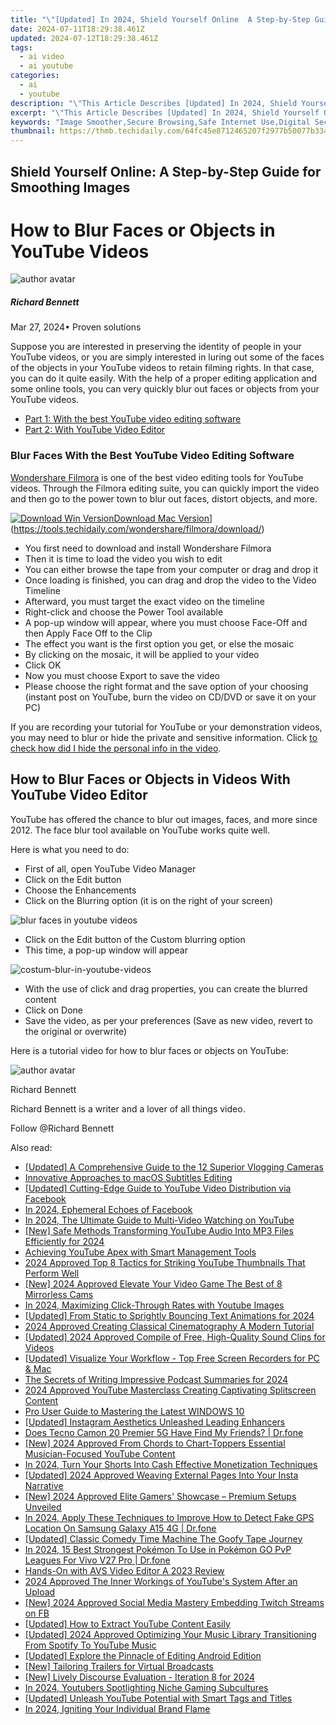 ```yaml
---
title: "\"[Updated] In 2024, Shield Yourself Online  A Step-by-Step Guide for Smoothing Images\""
date: 2024-07-11T18:29:38.461Z
updated: 2024-07-12T18:29:38.461Z
tags:
  - ai video
  - ai youtube
categories:
  - ai
  - youtube
description: "\"This Article Describes [Updated] In 2024, Shield Yourself Online: A Step-by-Step Guide for Smoothing Images\""
excerpt: "\"This Article Describes [Updated] In 2024, Shield Yourself Online: A Step-by-Step Guide for Smoothing Images\""
keywords: "Image Smoother,Secure Browsing,Safe Internet Use,Digital Security,Picture Enhancement,Online Safety Guide,Cyber Protection Tips"
thumbnail: https://thmb.techidaily.com/64fc45e8712465207f2977b50077b33434cfc78bbcc61824e624b36663dd238a.jpg
---
```


## Shield Yourself Online: A Step-by-Step Guide for Smoothing Images

# How to Blur Faces or Objects in YouTube Videos

![author avatar](https://images.wondershare.com/filmora/article-images/richard-bennett.jpg)

##### Richard Bennett

 Mar 27, 2024• Proven solutions

Suppose you are interested in preserving the identity of people in your YouTube videos, or you are simply interested in luring out some of the faces of the objects in your YouTube videos to retain filming rights. In that case, you can do it quite easily. With the help of a proper editing application and some online tools, you can very quickly blur out faces or objects from your YouTube videos.

* [Part 1: With the best YouTube video editing software](#part1)
* [Part 2: With YouTube Video Editor](#part2)

### Blur Faces With the Best YouTube Video Editing Software

[Wondershare Filmora](https://tools.techidaily.com/wondershare/filmora/download/) is one of the best video editing tools for YouTube videos. Through the Filmora editing suite, you can quickly import the video and then go to the power town to blur out faces, distort objects, and more.

[![Download Win Version](https://images.wondershare.com/filmora/guide/download-btn-win.jpg)](https://tools.techidaily.com/wondershare/filmora/download/)[Download Mac Version](https://images.wondershare.com/filmora/guide/download-btn-mac.jpg)](https://tools.techidaily.com/wondershare/filmora/download/)

* You first need to download and install Wondershare Filmora
* Then it is time to load the video you wish to edit
* You can either browse the tape from your computer or drag and drop it
* Once loading is finished, you can drag and drop the video to the Video Timeline
* Afterward, you must target the exact video on the timeline
* Right-click and choose the Power Tool available
* A pop-up window will appear, where you must choose Face-Off and then Apply Face Off to the Clip
* The effect you want is the first option you get, or else the mosaic
* By clicking on the mosaic, it will be applied to your video
* Click OK
* Now you must choose Export to save the video
* Please choose the right format and the save option of your choosing (instant post on YouTube, burn the video on CD/DVD or save it on your PC)

If you are recording your tutorial for YouTube or your demonstration videos, you may need to blur or hide the private and sensitive information. Click [to check how did I hide the personal info in the video](https://tools.techidaily.com/wondershare/filmora/download/).

## How to Blur Faces or Objects in Videos With YouTube Video Editor

YouTube has offered the chance to blur out images, faces, and more since 2012\. The face blur tool available on YouTube works quite well.

Here is what you need to do:

* First of all, open YouTube Video Manager
* Click on the Edit button
* Choose the Enhancements
* Click on the Blurring option (it is on the right of your screen)

![blur faces in youtube videos](https://images.wondershare.com/filmora/article-images/blur-faces-in-youtube-video.jpg)

* Click on the Edit button of the Custom blurring option
* This time, a pop-up window will appear

![costum-blur-in-youtube-videos](https://images.wondershare.com/filmora/article-images/costum-blur-in-youtube-videos.jpg)

* With the use of click and drag properties, you can create the blurred content
* Click on Done
* Save the video, as per your preferences (Save as new video, revert to the original or overwrite)

Here is a tutorial video for how to blur faces or objects on YouTube:

![author avatar](https://images.wondershare.com/filmora/article-images/richard-bennett.jpg)

Richard Bennett

Richard Bennett is a writer and a lover of all things video.

Follow @Richard Bennett


<ins class="adsbygoogle"
     style="display:block"
     data-ad-format="autorelaxed"
     data-ad-client="ca-pub-7571918770474297"
     data-ad-slot="1223367746"></ins>



<ins class="adsbygoogle"
     style="display:block"
     data-ad-client="ca-pub-7571918770474297"
     data-ad-slot="8358498916"
     data-ad-format="auto"
     data-full-width-responsive="true"></ins>



<span class="atpl-alsoreadstyle">Also read:</span>
<div><ul>
<li><a href="https://youtube-webster.techidaily.com/ed-a-comprehensive-guide-to-the-12-superior-vlogging-cameras/"><u>[Updated] A Comprehensive Guide to the 12 Superior Vlogging Cameras</u></a></li>
<li><a href="https://extra-resources.techidaily.com/innovative-approaches-to-macos-subtitles-editing/"><u>Innovative Approaches to macOS Subtitles Editing</u></a></li>
<li><a href="https://youtube-webster.techidaily.com/ed-cutting-edge-guide-to-youtube-video-distribution-via-facebook/"><u>[Updated] Cutting-Edge Guide to YouTube Video Distribution via Facebook</u></a></li>
<li><a href="https://facebook-video-content.techidaily.com/in-2024-ephemeral-echoes-of-facebook/"><u>In 2024, Ephemeral Echoes of Facebook</u></a></li>
<li><a href="https://youtube-webster.techidaily.com/24-the-ultimate-guide-to-multi-video-watching-on-youtube/"><u>In 2024, The Ultimate Guide to Multi-Video Watching on YouTube</u></a></li>
<li><a href="https://youtube-webster.techidaily.com/afe-methods-transforming-youtube-audio-into-mp3-files-efficiently-for-2024/"><u>[New] Safe Methods  Transforming YouTube Audio Into MP3 Files Efficiently for 2024</u></a></li>
<li><a href="https://youtube-webster.techidaily.com/ving-youtube-apex-with-smart-management-tools/"><u>Achieving YouTube Apex with Smart Management Tools</u></a></li>
<li><a href="https://youtube-webster.techidaily.com/approved-top-8-tactics-for-striking-youtube-thumbnails-that-perform-well/"><u>2024 Approved  Top 8 Tactics for Striking YouTube Thumbnails That Perform Well</u></a></li>
<li><a href="https://youtube-webster.techidaily.com/024-approved-elevate-your-video-game-the-best-of-8-mirrorless-cams/"><u>[New] 2024 Approved  Elevate Your Video Game  The Best of 8 Mirrorless Cams</u></a></li>
<li><a href="https://youtube-webster.techidaily.com/24-maximizing-click-through-rates-with-youtube-images/"><u>In 2024, Maximizing Click-Through Rates with Youtube Images</u></a></li>
<li><a href="https://youtube-webster.techidaily.com/ed-from-static-to-sprightly-bouncing-text-animations-for-2024/"><u>[Updated] From Static to Sprightly  Bouncing Text Animations for 2024</u></a></li>
<li><a href="https://youtube-webster.techidaily.com/approved-creating-classical-cinematography-a-modern-tutorial/"><u>2024 Approved  Creating Classical Cinematography  A Modern Tutorial</u></a></li>
<li><a href="https://youtube-webster.techidaily.com/ed-2024-approved-compile-of-free-high-quality-sound-clips-for-videos/"><u>[Updated] 2024 Approved  Compile of Free, High-Quality Sound Clips for Videos</u></a></li>
<li><a href="https://video-screen-grab.techidaily.com/updated-visualize-your-workflow-top-free-screen-recorders-for-pc-and-mac/"><u>[Updated] Visualize Your Workflow - Top Free Screen Recorders for PC & Mac</u></a></li>
<li><a href="https://some-approaches.techidaily.com/the-secrets-of-writing-impressive-podcast-summaries-for-2024/"><u>The Secrets of Writing Impressive Podcast Summaries for 2024</u></a></li>
<li><a href="https://youtube-webster.techidaily.com/approved-youtube-masterclass-creating-captivating-splitscreen-content/"><u>2024 Approved  YouTube Masterclass  Creating Captivating Splitscreen Content</u></a></li>
<li><a href="https://extra-resources.techidaily.com/pro-user-guide-to-mastering-the-latest-windows-10/"><u>Pro User Guide to Mastering the Latest WINDOWS 10</u></a></li>
<li><a href="https://instagram-clips.techidaily.com/updated-instagram-aesthetics-unleashed-leading-enhancers/"><u>[Updated] Instagram Aesthetics Unleashed  Leading Enhancers</u></a></li>
<li><a href="https://review-topics.techidaily.com/does-tecno-camon-20-premier-5g-have-find-my-friends-drfone-by-drfone-virtual-android/"><u>Does Tecno Camon 20 Premier 5G Have Find My Friends? | Dr.fone</u></a></li>
<li><a href="https://youtube-webster.techidaily.com/024-approved-from-chords-to-chart-toppers-essential-musician-focused-youtube-content/"><u>[New] 2024 Approved  From Chords to Chart-Toppers  Essential Musician-Focused YouTube Content</u></a></li>
<li><a href="https://youtube-webster.techidaily.com/24-turn-your-shorts-into-cash-effective-monetization-techniques/"><u>In 2024, Turn Your Shorts Into Cash  Effective Monetization Techniques</u></a></li>
<li><a href="https://instagram-clips.techidaily.com/updated-2024-approved-weaving-external-pages-into-your-insta-narrative/"><u>[Updated] 2024 Approved  Weaving External Pages Into Your Insta Narrative</u></a></li>
<li><a href="https://youtube-webster.techidaily.com/024-approved-elite-gamers-showcase-premium-setups-unveiled/"><u>[New] 2024 Approved  Elite Gamers' Showcase – Premium Setups Unveiled</u></a></li>
<li><a href="https://fake-location.techidaily.com/in-2024-apply-these-techniques-to-improve-how-to-detect-fake-gps-location-on-samsung-galaxy-a15-4g-drfone-by-drfone-virtual-android/"><u>In 2024, Apply These Techniques to Improve How to Detect Fake GPS Location On Samsung Galaxy A15 4G | Dr.fone</u></a></li>
<li><a href="https://extra-tips.techidaily.com/updated-classic-comedy-time-machine-the-goofy-tape-journey/"><u>[Updated] Classic Comedy Time Machine  The Goofy Tape Journey</u></a></li>
<li><a href="https://change-location.techidaily.com/in-2024-15-best-strongest-pokemon-to-use-in-pokemon-go-pvp-leagues-for-vivo-v27-pro-drfone-by-drfone-virtual-android/"><u>In 2024, 15 Best Strongest Pokémon To Use in Pokémon GO PvP Leagues For Vivo V27 Pro | Dr.fone</u></a></li>
<li><a href="https://ai-vdieo-software.techidaily.com/hands-on-with-avs-video-editor-a-2023-review/"><u>Hands-On with AVS Video Editor A 2023 Review</u></a></li>
<li><a href="https://youtube-webster.techidaily.com/approved-the-inner-workings-of-youtubes-system-after-an-upload/"><u>2024 Approved  The Inner Workings of YouTube's System After an Upload</u></a></li>
<li><a href="https://facebook-video-recording.techidaily.com/new-2024-approved-social-media-mastery-embedding-twitch-streams-on-fb/"><u>[New] 2024 Approved  Social Media Mastery  Embedding Twitch Streams on FB</u></a></li>
<li><a href="https://facebook-video-footage.techidaily.com/updated-how-to-extract-youtube-content-easily/"><u>[Updated] How to Extract YouTube Content Easily</u></a></li>
<li><a href="https://youtube-webster.techidaily.com/ed-2024-approved-optimizing-your-music-library-transitioning-from-spotify-to-youtube-music/"><u>[Updated] 2024 Approved  Optimizing Your Music Library  Transitioning From Spotify To YouTube Music</u></a></li>
<li><a href="https://youtube-webster.techidaily.com/ed-explore-the-pinnacle-of-editing-android-edition/"><u>[Updated] Explore the Pinnacle of Editing  Android Edition</u></a></li>
<li><a href="https://youtube-webster.techidaily.com/ailoring-trailers-for-virtual-broadcasts/"><u>[New] Tailoring Trailers for Virtual Broadcasts</u></a></li>
<li><a href="https://video-screen-grab.techidaily.com/new-lively-discourse-evaluation-iteration-8-for-2024/"><u>[New] Lively Discourse Evaluation - Iteration 8 for 2024</u></a></li>
<li><a href="https://youtube-webster.techidaily.com/24-youtubers-spotlighting-niche-gaming-subcultures/"><u>In 2024, Youtubers Spotlighting Niche Gaming Subcultures</u></a></li>
<li><a href="https://facebook-video-share.techidaily.com/updated-unleash-youtube-potential-with-smart-tags-and-titles/"><u>[Updated] Unleash YouTube Potential with Smart Tags and Titles</u></a></li>
<li><a href="https://youtube-webster.techidaily.com/24-igniting-your-individual-brand-flame/"><u>In 2024, Igniting Your Individual Brand Flame</u></a></li>
</ul></div>
